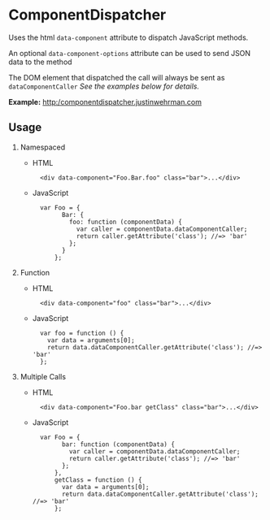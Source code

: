 # ComponentDispatcher

Uses the html `data-component` attribute to dispatch JavaScript methods.

An optional `data-component-options` attribute can be used to send JSON data to the method

The DOM element that dispatched the call will always be sent as `dataComponentCaller`
*See the examples below for details.*

**Example:** <a href="http:/componentdispatcher.justinwehrman.com" target="_blank">http:/componentdispatcher.justinwehrman.com</a>

## Usage

1. Namespaced
    * HTML

            <div data-component="Foo.Bar.foo" class="bar">...</div>

    * JavaScript

            var Foo = {
                  Bar: {
                    foo: function (componentData) {
                      var caller = componentData.dataComponentCaller;
                      return caller.getAttribute('class'); //=> 'bar'
                    };
                  }
                };

2. Function
    * HTML

            <div data-component="foo" class="bar">...</div>

    * JavaScript

            var foo = function () {
              var data = arguments[0];
              return data.dataComponentCaller.getAttribute('class'); //=> 'bar'
            };

3. Multiple Calls
    * HTML

            <div data-component="Foo.bar getClass" class="bar">...</div>

    * JavaScript

            var Foo = {
                  bar: function (componentData) {
                    var caller = componentData.dataComponentCaller;
                    return caller.getAttribute('class'); //=> 'bar'
                  };
                },
                getClass = function () {
                  var data = arguments[0];
                  return data.dataComponentCaller.getAttribute('class'); //=> 'bar'
                };
